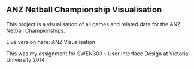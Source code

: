 <h2>ANZ Netball Championship Visualisation</h2>
<p>This project is a visualisation of all games and related data for the ANZ Netball Championships.</p>

<p>Live version here: <a href"http://johnarmstrong.co/uni">ANZ Visualisation</a></p>
<p>This was my assignment for SWEN303 - User Interface Design at Victoria University 2014</p>
